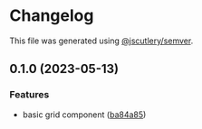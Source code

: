 # Changelog

This file was generated using [@jscutlery/semver](https://github.com/jscutlery/semver).

## 0.1.0 (2023-05-13)


### Features

* basic grid component ([ba84a85](https://github.com/clayton-duarte/cpd/commit/ba84a858612394f985ee8f365925774b33e7c01a))
